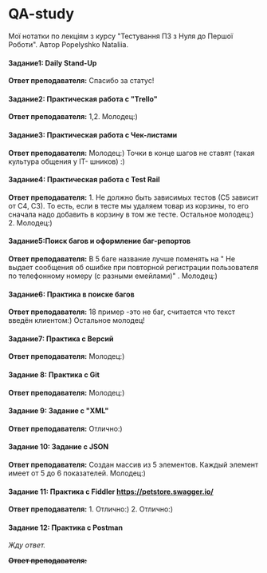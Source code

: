 # QA-study
Мої нотатки по лекціям з курсу "Тестування ПЗ з Нуля до Першої Роботи". Автор Popelyshko Nataliia. 

#### Задание1: Daily Stand-Up

**Ответ преподавателя:** Спасибо за статус!

#### Задание2: Практическая работа с "Trello"

**Ответ преподавателя:** 1,2. Молодец:)

#### Задание3: Практическая работа с Чек-листами

**Ответ преподавателя:** Молодец:) Точки в конце шагов не ставят (такая культура общения у IT- шников) :)

#### Задание4: Практическая работа с Test Rail

**Ответ преподавателя:** 1. Не должно быть зависимых тестов (С5 зависит от С4, С3). То есть, если в тесте мы удаляем товар из корзины, то его сначала надо добавить в корзину в том же тесте. Остальное молодец:) 2. Молодец:)

#### Задание5:Поиск багов и оформление баг-репортов

**Ответ преподавателя:** В 5 баге название лучше поменять на " Не выдает сообщения об ошибке  при повторной регистрации пользователя по телефонному номеру (с разными емейлами)" . Молодец:)

#### Задание6: Практика в поиске багов

**Ответ преподавателя:** 18 пример -это не баг,  считается что текст введён клиентом:) Остальное молодец!

#### Задание7: Практика с Версий

**Ответ преподавателя:** Молодец:)

#### Задание 8: Практика с Git 

**Ответ преподавателя:** Молодец:)

#### Задание 9: Задание с "XML"

**Ответ преподавателя:** Отлично:)

#### Задание 10: Задание с JSON

**Ответ преподавателя:** Создан массив из 5 элементов. Каждый элемент имеет от 5 до 6 показателей. Молодец:)

#### Задание 11: Практика с Fiddler https://petstore.swagger.io/

**Ответ преподавателя:** 1. Отлично:) 2. Отлично:)

#### Задание 12: Практика с Postman
_Жду ответ._

~~**Ответ преподавателя:**~~
